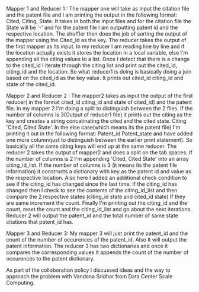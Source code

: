 Mapper 1 and Reducer 1  : 
The mapper one will take as input the citation file and the patent file and I am printing the output in the following format: Cited, Citing, State. It takes in both the input files and for the citation file the State will be '-' and for the patent file I am outputting patent id and the respective location. The shuffler then does the job of sorting the output of the mapper using the Cited_Id as the key. The reducer takes the output of the first mapper as its input. In my reducer I am reading line by line and if the location actually exists it stores the location in a local variable, else I'm appending all the citing values to a list. Once I detect that there is a change to the cited_id I  iterate through the citing list and print out the cited_id, citing_id and the location. So what reducer1 is doing is basically doing a join based on the cited_id as the key value. It prints out cited_id citing_id and state of the cited_id.  

Mapper 2 and Reducer 2 :
The mapper2 takes as input the output of the first reducer( in the format cited_id citing_id and state of cited_id) and the patent file. In my mapper 2 I'm doing a split to distinguish between the 2 files. If the number of columns is 3(Output of reducer1 file) it prints out the citing as the key and creates a string concatinating the cited and the cited state. Citing  'Cited, Cited State'. In the else case(which means its the patent file) I'm printing it out in the following format: Patent_id Patent_state and have added one more column(just to distinguish between the earlier print statement). So basically all the same citing keys will end up at the same reducer. 
The reducer 2 takes the output of mapper2 and does a split on the tab spaces. If the number of columns is 2 I'm appending 'Cited, Cited State' into an array citing_id_list. If the number of columns is 3 (it means its the patent file information) it constructs a dictionary with key as the patent id and value as the respective location. Also here I  added an additional check condition to see if the citing_id has changed since the last time. If the citing_id has changed then I check to see the contents of the citing_id_list and then compare the 2 respective states (citing_id state and cited_id state) If they are same increment the count. Finally I'm printing out the citing_id and the count, reset the count and the citing_id_list and go about the next iterations. Reducer 2 will output the patent_id and the total number of same state citations that patent_id has. 

Mapper 3 and Reducer 3:
My mapper 3 will just print the patent_id and the count of the number of occurences of the patent_id. Also It will output the patent information. 
The reducer 3 has two dictionaries and once it compares the corresponding values it appends the count of the number of occurences to the patent dictionary. 

As part of the colloboration policy I discussed ideas and the way to approach the problem with Vandana Sridhar from Data Center Scale Computing. 





